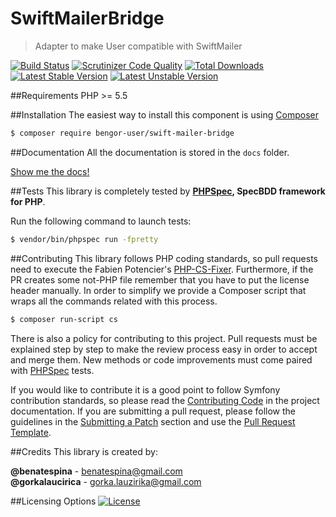 # SwiftMailerBridge
> Adapter to make User compatible with SwiftMailer

[![Build Status](https://travis-ci.org/BenGorUser/SwiftMailerBridge.svg?branch=master)](https://travis-ci.org/BenGorUser/SwiftMailerBridge)
[![Scrutinizer Code Quality](https://scrutinizer-ci.com/g/BenGorUser/SwiftMailerBridge/badges/quality-score.png?b=master)](https://scrutinizer-ci.com/g/BenGorUser/SwiftMailerBridge/?branch=master)
[![Total Downloads](https://poser.pugx.org/bengor-user/swift-mailer-bridge/downloads)](https://packagist.org/packages/bengor-user/swift-mailer-bridge/)
[![Latest Stable Version](https://poser.pugx.org/bengor-user/swift-mailer-bridge/v/stable.svg)](https://packagist.org/packages/bengor-user/swift-mailer-bridge/)
[![Latest Unstable Version](https://poser.pugx.org/bengor-user/swift-mailer-bridge/v/unstable.svg)](https://packagist.org/packages/bengor-user/swift-mailer-bridge/)

##Requirements
PHP >= 5.5

##Installation
The easiest way to install this component is using [Composer][6]
```bash
$ composer require bengor-user/swift-mailer-bridge
```

##Documentation
All the documentation is stored in the `docs` folder.

[Show me the docs!](docs/index.md)

##Tests
This library is completely tested by **[PHPSpec][1], SpecBDD framework for PHP**.

Run the following command to launch tests:
```bash
$ vendor/bin/phpspec run -fpretty
```

##Contributing
This library follows PHP coding standards, so pull requests need to execute the Fabien Potencier's [PHP-CS-Fixer][5].
Furthermore, if the PR creates some not-PHP file remember that you have to put the license header manually. In order
to simplify we provide a Composer script that wraps all the commands related with this process.
```bash
$ composer run-script cs
```

There is also a policy for contributing to this project. Pull requests must be explained step by step to make the
review process easy in order to accept and merge them. New methods or code improvements must come paired with
[PHPSpec][1] tests.

If you would like to contribute it is a good point to follow Symfony contribution standards, so please read the
[Contributing Code][2] in the project documentation. If you are submitting a pull request, please follow the guidelines
in the [Submitting a Patch][3] section and use the [Pull Request Template][4].

##Credits
This library is created by:
>
**@benatespina** - [benatespina@gmail.com](mailto:benatespina@gmail.com)<br>
**@gorkalaucirica** - [gorka.lauzirika@gmail.com](mailto:gorka.lauzirika@gmail.com)

##Licensing Options
[![License](https://poser.pugx.org/bengor-user/swift-mailer-bridge/license.svg)](https://github.com/BenGorUser/SwiftMailerBridge/blob/master/LICENSE)

[1]: http://www.phpspec.net/
[2]: http://symfony.com/doc/current/contributing/code/index.html
[3]: http://symfony.com/doc/current/contributing/code/patches.html#check-list
[4]: http://symfony.com/doc/current/contributing/code/patches.html#make-a-pull-request
[5]: http://cs.sensiolabs.org/
[6]: http://getcomposer.org

